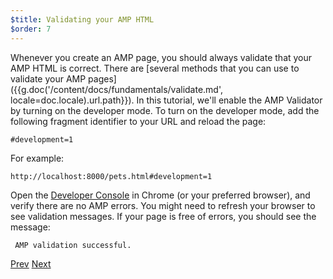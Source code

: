 ```yaml
---
$title: Validating your AMP HTML
$order: 7
---
```


Whenever you create an AMP page, you should always validate that your AMP HTML is correct. There are [several methods that you can use to validate your AMP pages]({{g.doc('/content/docs/fundamentals/validate.md', locale=doc.locale).url.path}}).  In this tutorial, we'll enable the AMP Validator by turning on the developer mode.  To turn on the developer mode, add the following fragment identifier to your URL and reload the page:

```text
#development=1
```

For example:

```text
http://localhost:8000/pets.html#development=1
```

Open the [Developer Console](https://developer.chrome.com/devtools/docs/console) in Chrome (or your preferred browser), and verify there are no AMP errors. You might need to refresh your browser to see validation messages. If your page is free of errors, you should see the message:

```text
 AMP validation successful.
```

<div class="prev-next-buttons">
  <a class="button prev-button" href="/docs/getting_started/visual_story/create_bookend.html"><span class="arrow-prev">Prev</span></a>
  <a class="button next-button" href="/docs/getting_started/visual_story/congratulations.html"><span class="arrow-next">Next</span></a>
</div>

